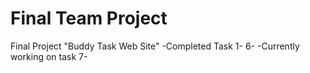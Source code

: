 # Final Team Project
Final Project
"Buddy Task Web Site"
-Completed Task 1- 6-
-Currently working on task 7-
